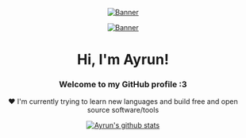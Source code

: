 <p align="center">
  <a href="">
    <img src="https://camo.githubusercontent.com/131cd9a83e36c47b6cbb6424e2e9145041724ef7b4c800450768c644b74aad17/68747470733a2f2f692e6962622e636f2f543063683966472f7070322e706e67" alt="Banner">
  </a>
</p>

<p align="center">
  <a href="">
    <img src="https://c.tenor.com/cpbAghe4zlMAAAAd/tenor.gif" alt="Banner">
  </a>
</p>

<h1 align="center">Hi, I'm <b>Ayrun</b>!</h1>
<h3 align="center">Welcome to my GitHub profile :3</h3>

<p align="center">❤ I'm currently trying to learn new languages and build free and open source software/tools</p>

<!-- <p align="center">
  <strong><a href="https://yuna0x0.com">Website</a></strong> |
  <strong><a href="https://x.com/yunaNULL">Twitter</a></strong> |
  <strong><a href="https://bsky.app/profile/yuna0x0.com">Bluesky</a></strong> |
  <strong><a href="https://discord.gg/nYXzaUS">Discord</a></strong> |
  <strong><a href="https://yuna0x0.com/yuna0x0.asc">PGP</a></strong>
</p> -->

<p align="center">
  <a href="https://github.com/itzAyrun"><img src="https://github-readme-stats.vercel.app/api?username=itzAyrun&hide_border=true&show_icons=true" alt="Ayrun's github stats"></a>
</p>

<!--
**yuna0x0/yuna0x0** is a ✨ _special_ ✨ repository because its `README.md` (this file) appears on your GitHub profile.

Here are some ideas to get you started:

- 🔭 I’m currently working on ...
- 🌱 I’m currently learning ...
- 👯 I’m looking to collaborate on ...
- 🤔 I’m looking for help with ...
- 💬 Ask me about ...
- 📫 How to reach me: ...
- 😄 Pronouns: ...
- ⚡ Fun fact: ...
-->
